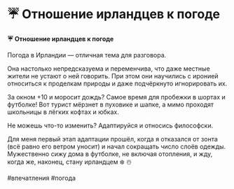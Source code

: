 # ☔️ Отношение ирландцев к погоде

**☔️ Отношение ирландцев к погоде**

Погода в Ирландии — отличная тема для разговора. 

Она настолько непредсказуема и переменчива, что даже местные жители не устают о ней говорить. При этом они научились с иронией относиться к проделкам природы и даже подчёркнуто игнорировать их. 

За окном +10 и моросит дождь? Самое время для пробежки в шортах и футболке! Вот турист мёрзнет в пуховике и шапке, а мимо проходят школьницы в лёгких кофтах и юбках.

Не можешь что-то изменить? Адаптируйся и относись философски.

Для меня первый этап адаптации прошёл, когда я отказался от зонта (всё равно его ветром уносит) и начал сокращать число слоёв одежды. Мужественно сижу дома в футболке, не включая отопления, и жду, когда же, наконец, стану ирландцем ❄️ ☃️

#впечатления #погода